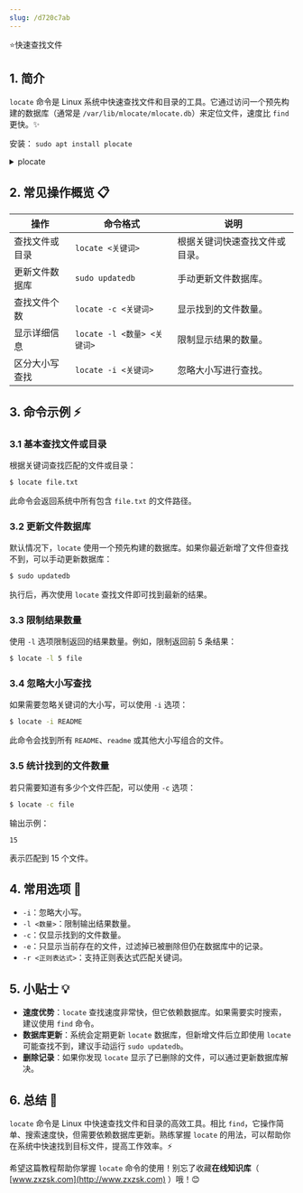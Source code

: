 ```yaml
---
slug: /d720c7ab
---
```

⭐快速查找文件

## 1. 简介

`locate` 命令是 Linux 系统中快速查找文件和目录的工具。它通过访问一个预先构建的数据库（通常是 `/var/lib/mlocate/mlocate.db`）来定位文件，速度比 `find` 更快。✨


安装： `sudo apt install plocate`

<details>
<summary>plocate</summary>
<p>
`plocate`软件包是`locate`命令较新的实现方式。

旧 vs 新：

| 特性                    | locate（如 mlocate）                | plocate                              |
|-------------------------|-----------------------------------|--------------------------------------|
| **开发背景**            | 经典的 `locate` 工具，早期开发，用于快速文件搜索。 | 新一代 `locate` 替代工具，优化性能和资源占用。 |
| **性能**                | 搜索速度较快，但内存占用相对较高。   | 搜索速度更快，特别是在大文件数据库上表现出色，同时内存占用低。 |
| **数据库大小**          | 数据库体积较大，占用更多磁盘空间。   | 数据库采用更高效的压缩格式，体积显著减小。 |
| **兼容性**              | 支持传统 `locate` 的所有功能。       | 完全兼容 `mlocate` 的选项和用法。   |
| **更新数据库**          | 手动执行 `sudo updatedb` 或系统计划任务完成更新。 | 自动由系统计划任务更新数据库，无需手动干预。 |
| **安装方式**            | 通过 `mlocate` 包安装。             | 通过 `plocate` 包安装，是 Debian 和 Ubuntu 等系统的默认选项。 |
| **安全性**              | 默认可能会显示无权限访问的文件路径，需手动配置排除规则。 | 默认更加注重权限过滤，不会泄露无权限访问的文件路径。 |

**为什么选择 plocate？**

1. **性能更优**：  
   在现代系统中，`plocate` 的性能表现显著优于传统 `locate`，特别是在处理大型数据库时。

2. **节省资源**：  
   `plocate` 的数据库占用空间更小，对系统资源更友好。

3. **兼容性**：  
   它完全支持 `locate` 的命令和选项，用户无需学习新用法即可切换到 `plocate`。

4. **现代系统的默认选项**：  
   在许多现代发行版（如 Debian 和 Ubuntu），`plocate` 已经取代 `mlocate` 成为默认工具。

---

总结：  
如果你追求性能和资源效率，同时希望避免无权限文件路径泄露，`plocate` 是更佳的选择。对于传统场景或需要特定配置的情况，`mlocate` 仍然是可靠的工具。

注意哈：只是安装包不同，装完都是使用locate命令。
</p>
</details>



## 2. 常见操作概览 📋

| 操作                      | 命令格式                       | 说明                                    |
|---------------------------|-------------------------------|-----------------------------------------|
| 查找文件或目录            | `locate <关键词>`             | 根据关键词快速查找文件或目录。           |
| 更新文件数据库            | `sudo updatedb`              | 手动更新文件数据库。                    |
| 查找文件个数              | `locate -c <关键词>`          | 显示找到的文件数量。                    |
| 显示详细信息              | `locate -l <数量> <关键词>`    | 限制显示结果的数量。                     |
| 区分大小写查找            | `locate -i <关键词>`          | 忽略大小写进行查找。                     |

## 3. 命令示例 ⚡

### 3.1 基本查找文件或目录

根据关键词查找匹配的文件或目录：

```bash
$ locate file.txt
```

此命令会返回系统中所有包含 `file.txt` 的文件路径。

### 3.2 更新文件数据库

默认情况下，`locate` 使用一个预先构建的数据库。如果你最近新增了文件但查找不到，可以手动更新数据库：

```bash
$ sudo updatedb
```

执行后，再次使用 `locate` 查找文件即可找到最新的结果。

### 3.3 限制结果数量

使用 `-l` 选项限制返回的结果数量。例如，限制返回前 5 条结果：

```bash
$ locate -l 5 file
```

### 3.4 忽略大小写查找

如果需要忽略关键词的大小写，可以使用 `-i` 选项：

```bash
$ locate -i README
```

此命令会找到所有 `README`、`readme` 或其他大小写组合的文件。

### 3.5 统计找到的文件数量

若只需要知道有多少个文件匹配，可以使用 `-c` 选项：

```bash
$ locate -c file
```

输出示例：

```
15
```

表示匹配到 15 个文件。

## 4. 常用选项 📝

- `-i`：忽略大小写。
- `-l <数量>`：限制输出结果数量。
- `-c`：仅显示找到的文件数量。
- `-e`：只显示当前存在的文件，过滤掉已被删除但仍在数据库中的记录。
- `-r <正则表达式>`：支持正则表达式匹配关键词。

## 5. 小贴士 💡

- **速度优势**：`locate` 查找速度非常快，但它依赖数据库。如果需要实时搜索，建议使用 `find` 命令。
- **数据库更新**：系统会定期更新 `locate` 数据库，但新增文件后立即使用 `locate` 可能查找不到，建议手动运行 `sudo updatedb`。
- **删除记录**：如果你发现 `locate` 显示了已删除的文件，可以通过更新数据库解决。

## 6. 总结 🎯

`locate` 命令是 Linux 中快速查找文件和目录的高效工具。相比 `find`，它操作简单、搜索速度快，但需要依赖数据库更新。熟练掌握 `locate` 的用法，可以帮助你在系统中快速找到目标文件，提高工作效率。⚡

希望这篇教程帮助你掌握 `locate` 命令的使用！别忘了收藏**在线知识库**（ [www.zxzsk.com](http://www.zxzsk.com) ）哦！😊
